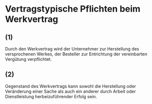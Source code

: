 # Vertragstypische Pflichten beim Werkvertrag



## (1)

 Durch den Werkvertrag wird der Unternehmer zur Herstellung des versprochenen Werkes, der Besteller zur Entrichtung der vereinbarten Vergütung verpflichtet.

## (2)

 Gegenstand des Werkvertrags kann sowohl die Herstellung oder Veränderung einer Sache als auch ein anderer durch Arbeit oder Dienstleistung herbeizuführender Erfolg sein. 

